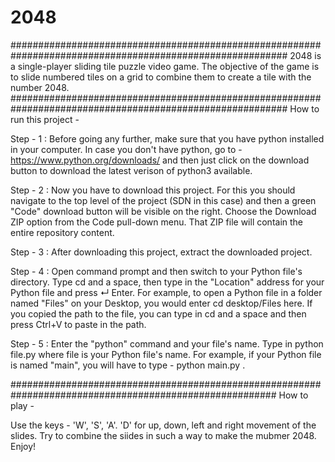 # 2048
##########################################################################################################
2048 is a single-player sliding tile puzzle video game.
The objective of the game is to slide numbered tiles on a grid to combine them to create a tile with the number 2048.
##########################################################################################################
How to run this project - 

Step - 1 : 
Before going any further, make sure that you have python installed in your computer. In case you don't have python, go to - https://www.python.org/downloads/ and then just click on the download button to download the latest verison of python3 available.

Step - 2 :
Now you have to download this project. For this you should navigate to the top level of the project (SDN in this case) and then a green "Code" download button will be visible on the right. Choose the Download ZIP option from the Code pull-down menu. That ZIP file will contain the entire repository content.

Step - 3 :
After downloading this project, extract the downloaded project.

Step - 4 :
Open command prompt and then switch to your Python file's directory. Type cd and a space, then type in the "Location" address for your Python file and press ↵ Enter.
For example, to open a Python file in a folder named "Files" on your Desktop, you would enter cd desktop/Files here.
If you copied the path to the file, you can type in cd and a space and then press Ctrl+V to paste in the path.

Step - 5 : 
Enter the "python" command and your file's name. Type in python file.py where file is your Python file's name.
For example, if your Python file is named "main", you will have to type - python main.py .

########################################################################################################
How to play - 

Use the keys - 'W', 'S', 'A'. 'D' for up, down, left and right movement of the slides.
Try to combine the siides in such a way to make the mubmer 2048.
Enjoy!
